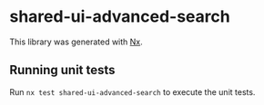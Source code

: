 # shared-ui-advanced-search

This library was generated with [Nx](https://nx.dev).

## Running unit tests

Run `nx test shared-ui-advanced-search` to execute the unit tests.
